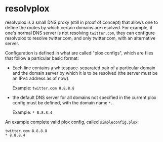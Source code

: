 # resolvplox

resolvplox is a small DNS proxy (still in proof of concept) that allows one to define the routes by which certain domains are resolved. For example, if one's normal DNS server is not resolving `twitter.com`, they can configure resolvplox to resolve twitter.com, and only twitter.com, with an alternative server.

Configuration is defined in what are called "plox configs", which are files that follow a particular basic format:
* Each line contains a whitespace-separated pair of a particular domain and the domain server by which it is to be resolved (the server must be an IPv4 address as of now). 
  
    Example: `twitter.com 8.8.8.8` 
* the default DNS server for all domains not specified in the current plox config must be defined, with the domain name `*`. 

    Example: ```* 8.8.8.4```

An example complete valid plox config, called `simpleconfig.plox`:

```
twitter.com 8.8.8.8
* 8.8.8.4
```
